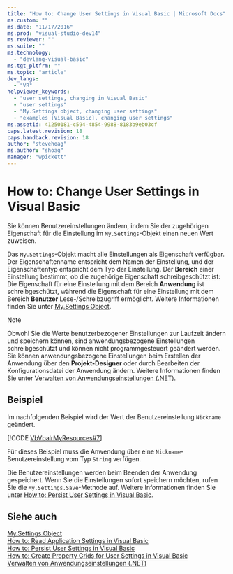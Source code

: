 ```yaml
---
title: "How to: Change User Settings in Visual Basic | Microsoft Docs"
ms.custom: ""
ms.date: "11/17/2016"
ms.prod: "visual-studio-dev14"
ms.reviewer: ""
ms.suite: ""
ms.technology: 
  - "devlang-visual-basic"
ms.tgt_pltfrm: ""
ms.topic: "article"
dev_langs: 
  - "VB"
helpviewer_keywords: 
  - "user settings, changing in Visual Basic"
  - "user settings"
  - "My.Settings object, changing user settings"
  - "examples [Visual Basic], changing user settings"
ms.assetid: 41250181-c594-4854-9988-8183b9eb03cf
caps.latest.revision: 18
caps.handback.revision: 18
author: "stevehoag"
ms.author: "shoag"
manager: "wpickett"
---
```

# How to: Change User Settings in Visual Basic
Sie können Benutzereinstellungen ändern, indem Sie der zugehörigen Eigenschaft für die Einstellung im `My.Settings`\-Objekt einen neuen Wert zuweisen.  
  
 Das `My.Settings`\-Objekt macht alle Einstellungen als Eigenschaft verfügbar.  Der Eigenschaftenname entspricht dem Namen der Einstellung, und der Eigenschaftentyp entspricht dem Typ der Einstellung.  Der **Bereich** einer Einstellung bestimmt, ob die zugehörige Eigenschaft schreibgeschützt ist: Die Eigenschaft für eine Einstellung mit dem Bereich **Anwendung** ist schreibgeschützt, während die Eigenschaft für eine Einstellung mit dem Bereich **Benutzer** Lese\-\/Schreibzugriff ermöglicht.  Weitere Informationen finden Sie unter [My.Settings Object](../../../../visual-basic/language-reference/objects/my-settings-object.md).  
  
> [!NOTE]
>  Obwohl Sie die Werte benutzerbezogener Einstellungen zur Laufzeit ändern und speichern können, sind anwendungsbezogene Einstellungen schreibgeschützt und können nicht programmgesteuert geändert werden.  Sie können anwendungsbezogene Einstellungen beim Erstellen der Anwendung über den **Projekt\-Designer** oder durch Bearbeiten der Konfigurationsdatei der Anwendung ändern.  Weitere Informationen finden Sie unter [Verwalten von Anwendungseinstellungen \(.NET\)](/visual-studio/ide/managing-application-settings-dotnet).  
  
## Beispiel  
 Im nachfolgenden Beispiel wird der Wert der Benutzereinstellung `Nickname` geändert.  
  
 [!CODE [VbVbalrMyResources#7](../CodeSnippet/VS_Snippets_VBCSharp/VbVbalrMyResources#7)]  
  
 Für dieses Beispiel muss die Anwendung über eine `Nickname`\-Benutzereinstellung vom Typ `String` verfügen.  
  
 Die Benutzereinstellungen werden beim Beenden der Anwendung gespeichert.  Wenn Sie die Einstellungen sofort speichern möchten, rufen Sie die `My.Settings.Save`\-Methode auf.  Weitere Informationen finden Sie unter [How to: Persist User Settings in Visual Basic](../../../../visual-basic/developing-apps/programming/app-settings/how-to-persist-user-settings.md).  
  
## Siehe auch  
 [My.Settings Object](../../../../visual-basic/language-reference/objects/my-settings-object.md)   
 [How to: Read Application Settings in Visual Basic](../../../../visual-basic/developing-apps/programming/app-settings/how-to-read-application-settings.md)   
 [How to: Persist User Settings in Visual Basic](../../../../visual-basic/developing-apps/programming/app-settings/how-to-persist-user-settings.md)   
 [How to: Create Property Grids for User Settings in Visual Basic](../../../../visual-basic/developing-apps/programming/app-settings/how-to-create-property-grids-for-user-settings.md)   
 [Verwalten von Anwendungseinstellungen \(.NET\)](/visual-studio/ide/managing-application-settings-dotnet)